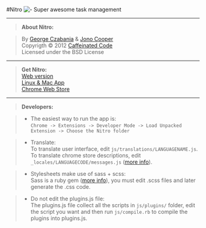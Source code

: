 #Nitro ![-](https://github.com/stayradiated/Nitro/blob/master/css/img/nitro_16.png?raw=true)
Super awesome task management

- - - 

> **About Nitro:**

> By [George Czabania](https://twitter.com/GeorgeCzabania) & [Jono Cooper](https://twitter.com/consindo)  
Copyrigth &copy; 2012 [Caffeinated Code](http://caffeinatedco.de/)  
Licensed under the BSD License

- - -

> **Get Nitro:**  
[Web version](http://nitrotasks.com/)  
[Linux & Mac App](http://nitrotasks.com/#downloadbtn)  
[Chrome Web Store](https://chrome.google.com/webstore/detail/pjlaneabgdaemdklmeonicfiifmegija)

- - -

> **Developers:**  

> * The easiest way to run the app is:  
```Chrome -> Extensions -> Developer Mode -> Load Unpacked Extension -> Choose the Nitro folder```  

> * Translate:  
To translate user interface, edit ```js/translations/LANGUAGENAME.js```.  
To translate chrome store descriptions, edit ```_locales/LANGUAGECODE/messages.js``` ([more info](https://developers.google.com/chrome/web-store/docs/i18n#localeTable)).

> * Stylesheets make use of sass + scss:  
Sass is a ruby gem ([more info](http://sass-lang.com)), you must edit .scss files and later generate the .css code.

> * Do not edit the plugins.js file:  
The plugins.js file collect all the scripts in ```js/plugins/``` folder, edit the script you want and then run ```js/compile.rb``` to compile the plugins into plugins.js.